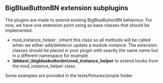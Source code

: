 ## BigBlueButtonBN extension subplugins

The plugins are made to extend existing BigBlueButtonBN behaviour. For now, we have one extension point using as base classes that should be implemented.
* mod_instance_helper : inherit this class so all methods will be called when we either add/delete/or update a module instance.
The extension classes should be placed in your plugin with exactly the same name but in a different namespace for example 
* **\\bbbext_<YOUREXTENSION>\\bigbluebuttonbn\\mod_instance_helper** to extend hooks from the mod_instance_helper class.


Some examples are provided in the tests/fixtures/simple folder.
